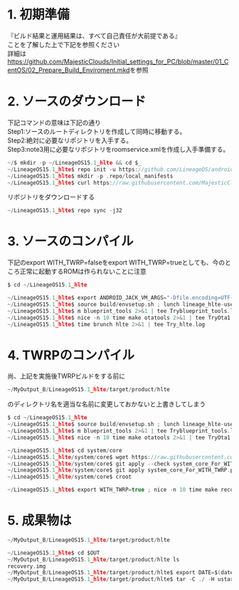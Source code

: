 # 1. 初期準備<br>
『ビルド結果と運用結果は、すべて自己責任が大前提である』<br>
ことを了解した上で下記を参照ください<br>
詳細は<https://github.com/MajesticClouds/Initial_settings_for_PC/blob/master/01_CentOS/02_Prepare_Build_Enviroment.mkd>を参照<br>

# 2. ソースのダウンロード<br>
下記コマンドの意味は下記の通り<br>
Step1:ソースのルートディレクトリを作成して同時に移動する。<br>
Step2:絶対に必要なリポジトリを入手する。<br>
Step3:note3用に必要なリポジトリをroomservice.xmlを作成し入手準備する。<br>
```C
~/$ mkdir -p ~/LineageOS15.1_hlte && cd $_
~/LineageOS15.1_hlte$ repo init -u https://github.com/LineageOS/android.git -b lineage-15.1
~/LineageOS15.1_hlte$ mkdir -p .repo/local_manifests
~/LineageOS15.1_hlte$ curl https://raw.githubusercontent.com/MajesticClouds/Build_Manual/LineageOS15.1_hlte/local_manifests/roomservice.xml > .repo/local_manifests/roomservice.xml
```
リポジトリをダウンロードする<br>
```C
~/LineageOS15.1_hlte$ repo sync -j32
```
# 3. ソースのコンパイル<br>
下記のexport WITH_TWRP=falseをexport WITH_TWRP=trueとしても、今のところ正常に起動するROMは作られないことに注意<br>
```C
$ cd ~/LineageOS15.1_hlte

~/LineageOS15.1_hlte$ export ANDROID_JACK_VM_ARGS="-Dfile.encoding=UTF-8 -XX:+TieredCompilation -Xmx4G"
~/LineageOS15.1_hlte$ source build/envsetup.sh ; lunch lineage_hlte-userdebug ; breakfast hlte ; export WITH_SU=true ;export WITH_TWRP=false
~/LineageOS15.1_hlte$ m blueprint_tools 2>&1 | tee Tryblueprint_tools.log
~/LineageOS15.1_hlte$ nice -n 10 time make otatools 2>&1 | tee TryOta1.log
~/LineageOS15.1_hlte$ time brunch hlte 2>&1 | tee Try_hlte.log
```
# 4. TWRPのコンパイル<br>
尚、上記を実施後TWRPビルドをする前に<br>
```C
~/MyOutput_B/LineageOS15.1_hlte/target/product/hlte
```
のディレクトリ名を適当な名前に変更しておかないと上書きしてしまう<br>
```C
$ cd ~/LineageOS15.1_hlte
~/LineageOS15.1_hlte$ source build/envsetup.sh ; lunch lineage_hlte-userdebug ; breakfast hlte ; export WITH_SU=true
~/LineageOS15.1_hlte$ m blueprint_tools 2>&1 | tee Tryblueprint_tools.log
~/LineageOS15.1_hlte$ nice -n 10 time make otatools 2>&1 | tee TryOta1.log

~/LineageOS15.1_hlte$ cd system/core
~/LineageOS15.1_hlte/system/core$ wget https://raw.githubusercontent.com/MajesticClouds/Build_Manual/LineageOS15.1_hlte/Patch/TWRP/system_core_For_WITH_TWRP.patch
~/LineageOS15.1_hlte/system/core$ git apply --check system_core_For_WITH_TWRP.patch
~/LineageOS15.1_hlte/system/core$ git apply system_core_For_WITH_TWRP.patch
~/LineageOS15.1_hlte/system/core$ croot

~/LineageOS15.1_hlte$ export WITH_TWRP=true ; nice -n 10 time make recoveryimage 2>&1 | tee BuildRecovery.log
```
# 5. 成果物は<br>
```C
~/MyOutput_B/LineageOS15.1_hlte/target/product/hlte
```
```C
~/LineageOS15.1_hlte$ cd $OUT
~/MyOutput_B/LineageOS15.1_hlte/target/product/hlte ls
recovery.img
~/MyOutput_B/LineageOS15.1_hlte/target/product/hlte$ export DATE=$(date '+%y%m%d'_'%H%M')
~/MyOutput_B/LineageOS15.1_hlte/target/product/hlte$ tar -C ./ -H ustar -c recovery.img > $DATE-twrp3.2.3_forSCL22.tar
```
